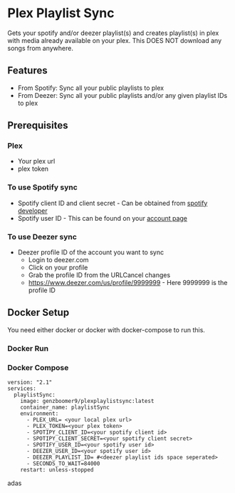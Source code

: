 # Plex Playlist Sync

Gets your spotify and/or deezer playlist(s) and creates playlist(s) in plex with media already available on your plex. This DOES NOT download any songs from anywhere.

## Features
* From Spotify: Sync all your public playlists to plex
* From Deezer: Sync all your public playlists and/or any given playlist IDs to plex

## Prerequisites
### Plex
* Your plex url
* plex token

### To use Spotify sync
* Spotify client ID and client secret - Can be obtained from [spotify developer](https://developer.spotify.com/dashboard/login)
* Spotify user ID - This can be found on your [account page](https://www.spotify.com/us/account/overview/)

### To use Deezer sync
* Deezer profile ID of the account you want to sync
  * Login to deezer.com
  * Click on your profile
  * Grab the profile ID from the URLCancel changes
  *  https://www.deezer.com/us/profile/9999999 - Here 9999999 is the profile ID

## Docker Setup
You need either docker or docker with docker-compose to run this.

### Docker Run


### Docker Compose
```
version: "2.1"
services:
  playlistSync:
    image: genzboomer9/plexplaylistsync:latest
    container_name: playlistSync
    environment:
      - PLEX_URL= <your local plex url>
      - PLEX_TOKEN=<your plex token>
      - SPOTIPY_CLIENT_ID=<your spotify client id>
      - SPOTIPY_CLIENT_SECRET=<your spotify client secret>
      - SPOTIFY_USER_ID=<your spotify user id>
      - DEEZER_USER_ID=<your spotify user id>
      - DEEZER_PLAYLIST_ID= #<deezer playlist ids space seperated>
      - SECONDS_TO_WAIT=84000
    restart: unless-stopped
```
adas
